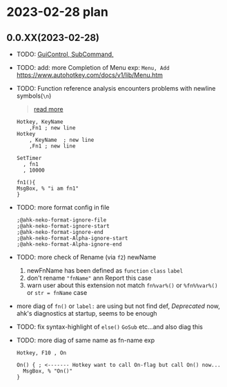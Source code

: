 # 2023-02-28 plan

## 0.0.XX(2023-02-28)

- TODO: [GuiControl, SubCommand,](https://www.autohotkey.com/docs/v1/lib/GuiControl.htm)
- TODO: add: more Completion of Menu exp: `Menu, Add` <https://www.autohotkey.com/docs/v1/lib/Menu.htm>
- TODO: Function reference analysis encounters problems with newline symbols(`\n`)
  > [read more](https://github.com/CoffeeChaton/vscode-autohotkey-NekoHelp/issues/17#issuecomment-1416761073)

  ```ahk
  Hotkey, KeyName
      ,Fn1 ; new line
  Hotkey
      , KeyName  ; new line
      ,Fn1 ; new line

  SetTimer 
    , fn1
    , 10000

  fn1(){
  MsgBox, % "i am fn1"
  }
  ```

- TODO: more format config in file

  ```ahk
  ;@ahk-neko-format-ignore-file
  ;@ahk-neko-format-ignore-start
  ;@ahk-neko-format-ignore-end 
  ;@ahk-neko-format-Alpha-ignore-start
  ;@ahk-neko-format-Alpha-ignore-end
  ```

- TODO: more check of Rename (via `f2`) newName
  1. newFnName has been defined as `function` `class` `label`
  2. don't rename `"fnName"` ann Report this case
  3. warn user about this extension not match `fn%var%()` or `%fn%%var%()` or `str = fnName` case

- more diag of `fn()` or `label:` are using but not find def, _Deprecated_ now, ahk's diagnostics at startup, seems to be enough
- TODO: fix syntax-highlight of `else()` `GoSub` etc...and also diag this
- TODO: more diag of same name as fn-name exp

  ```ahk
  Hotkey, F10 , On

  On() { ; <------- Hotkey want to call On-flag but call On() now...
    MsgBox, % "On()"
  }
  ```

